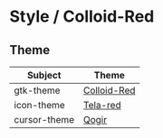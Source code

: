 

# Style / Colloid-Red


## Theme

| Subject | Theme |
| --- | --- |
| gtk-theme | [Colloid-Red](https://github.com/vinceliuice/Colloid-gtk-theme) |
| icon-theme | [Tela-red](https://github.com/vinceliuice/Tela-icon-theme) |
| cursor-theme | [Qogir](https://github.com/vinceliuice/Qogir-icon-theme/tree/master/src/cursors) |
